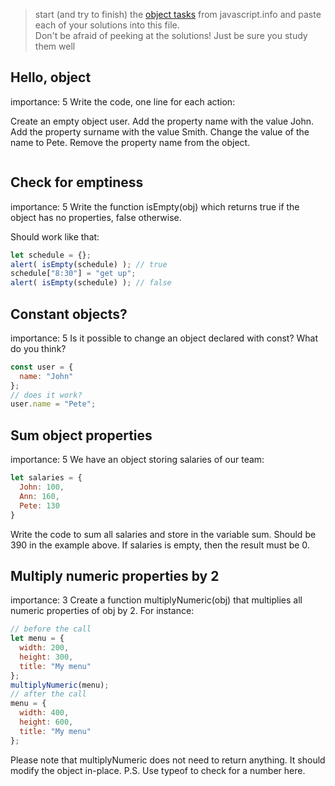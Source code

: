 > start (and try to finish) the [object tasks](https://javascript.info/object) from javascript.info and paste each of your solutions into this file.    
> Don't be afraid of peeking at the solutions!  Just be sure you study them well

## Hello, object
importance: 5
Write the code, one line for each action:

Create an empty object user.
Add the property name with the value John.
Add the property surname with the value Smith.
Change the value of the name to Pete.
Remove the property name from the object.

```js
```
## Check for emptiness
importance: 5
Write the function isEmpty(obj) which returns true if the object has no properties, false otherwise.

Should work like that:

```js
let schedule = {};
alert( isEmpty(schedule) ); // true
schedule["8:30"] = "get up";
alert( isEmpty(schedule) ); // false
```
## Constant objects?
importance: 5
Is it possible to change an object declared with const? What do you think?
```js
const user = {
  name: "John"
};
// does it work?
user.name = "Pete";
```

## Sum object properties
importance: 5
We have an object storing salaries of our team:
```js
let salaries = {
  John: 100,
  Ann: 160,
  Pete: 130
}
```
Write the code to sum all salaries and store in the variable sum. Should be 390 in the example above.
If salaries is empty, then the result must be 0.

## Multiply numeric properties by 2
importance: 3
Create a function multiplyNumeric(obj) that multiplies all numeric properties of obj by 2.
For instance:

```js
// before the call
let menu = {
  width: 200,
  height: 300,
  title: "My menu"
};
multiplyNumeric(menu);
// after the call
menu = {
  width: 400,
  height: 600,
  title: "My menu"
};
```
Please note that multiplyNumeric does not need to return anything. It should modify the object in-place.
P.S. Use typeof to check for a number here.
